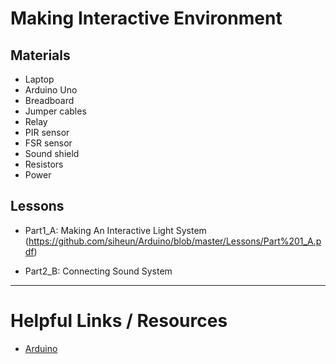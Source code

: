 # Making Interactive Environment

## Materials
- Laptop
- Arduino Uno
- Breadboard
- Jumper cables
- Relay
- PIR sensor
- FSR sensor
- Sound shield
- Resistors
- Power

## Lessons

- Part1_A: Making An Interactive Light System (https://github.com/siheun/Arduino/blob/master/Lessons/Part%201_A.pdf)

- Part2_B: Connecting Sound System

---

# Helpful Links / Resources

* [Arduino](https://www.arduino.cc/en/Reference/HomePage) 
